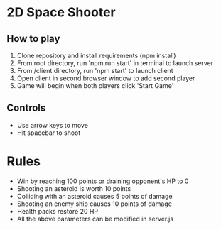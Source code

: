 # 2D Space Shooter
## How to play
1. Clone repository and install requirements (npm install)
2. From root directory, run 'npm run start' in terminal to launch server
3. From /client directory, run 'npm start' to launch client
4. Open client in second browser window to add second player
5. Game will begin when both players click 'Start Game'

## Controls
- Use arrow keys to move
- Hit spacebar to shoot

# Rules
- Win by reaching 100 points or draining opponent's HP to 0
- Shooting an asteroid is worth 10 points
- Colliding with an asteroid causes 5 points of damage
- Shooting an enemy ship causes 10 points of damage
- Health packs restore 20 HP
- All the above parameters can be modified in server.js